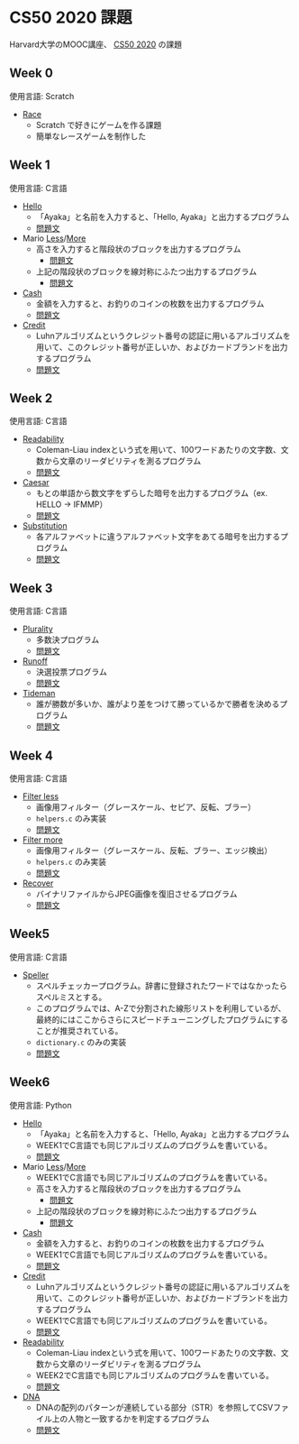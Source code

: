 #  CS50 2020 課題

Harvard大学のMOOC講座、 [CS50 2020](https://cs50.harvard.edu/x/2020/) の課題

## Week 0
使用言語: Scratch
- [Race](pset0/Race.sb3)
  - Scratch で好きにゲームを作る課題
  - 簡単なレースゲームを制作した

## Week 1
使用言語: C言語
- [Hello](pset1/hello/hello.c)
  - 「Ayaka」と名前を入力すると、「Hello, Ayaka」と出力するプログラム
  - [問題文](https://cs50.harvard.edu/x/2020/psets/1/hello/)
- Mario [Less](pset1/mario/less/mario.c)/[More](pset1/mario/more/mario.c)
  - 高さを入力すると階段状のブロックを出力するプログラム
    - [問題文](https://cs50.harvard.edu/x/2020/psets/1/mario/less/)
  - 上記の階段状のブロックを線対称にふたつ出力するプログラム
    - [問題文](https://cs50.harvard.edu/x/2020/psets/1/mario/more/)
- [Cash](pset1/cash/cash.c)
  - 金額を入力すると、お釣りのコインの枚数を出力するプログラム
  - [問題文](https://cs50.harvard.edu/x/2020/psets/1/cash/)
- [Credit](pset1/credit/credit.c)
  - Luhnアルゴリズムというクレジット番号の認証に用いるアルゴリズムを用いて、このクレジット番号が正しいか、およびカードブランドを出力するプログラム
  - [問題文](https://cs50.harvard.edu/x/2020/psets/1/credit/)

## Week 2
使用言語: C言語
- [Readability](pset2/readability/readability.c)
  - Coleman-Liau indexという式を用いて、100ワードあたりの文字数、文数から文章のリーダビリティを測るプログラム
  - [問題文](https://cs50.harvard.edu/x/2020/psets/2/readability/)
- [Caesar](pset2/caesar/caesar.c)
  - もとの単語から数文字をずらした暗号を出力するプログラム（ex. HELLO → IFMMP）
  - [問題文](https://cs50.harvard.edu/x/2020/psets/2/caesar/)
- [Substitution](pset2/substitution/substitution.c)
  - 各アルファベットに違うアルファベット文字をあてる暗号を出力するプログラム
  - [問題文](https://cs50.harvard.edu/x/2020/psets/2/substitution/)

## Week 3
使用言語: C言語
- [Plurality](pset3/plurality/plurality.c)
  - 多数決プログラム
  - [問題文](https://cs50.harvard.edu/x/2020/psets/3/plurality/)
- [Runoff](pset3/runoff/runoff.c)
  - 決選投票プログラム
  - [問題文](https://cs50.harvard.edu/x/2020/psets/3/runoff/)
- [Tideman](pset3/tideman/tideman.c)
  - 誰が勝数が多いか、誰がより差をつけて勝っているかで勝者を決めるプログラム
  - [問題文](https://cs50.harvard.edu/x/2020/psets/3/tideman/)

## Week 4
使用言語: C言語
- [Filter less](pset4/filter/less/helpers.c)
  - 画像用フィルター（グレースケール、セピア、反転、ブラー）
  - `helpers.c` のみ実装 
  - [問題文](https://cs50.harvard.edu/x/2020/psets/4/filter/less/)
- [Filter more](pset4/filter/more/helpers.c)
  - 画像用フィルター（グレースケール、反転、ブラー、エッジ検出）
  - `helpers.c` のみ実装 
  - [問題文](https://cs50.harvard.edu/x/2020/psets/4/filter/more/)
- [Recover](pset4/recover/recover.c)
  - バイナリファイルからJPEG画像を復旧させるプログラム
  - [問題文](https://cs50.harvard.edu/x/2020/psets/4/recover/)

## Week5
使用言語: C言語
- [Speller](pset5/speller/dictionary.c)
  - スペルチェッカープログラム。辞書に登録されたワードではなかったらスペルミスとする。
  - このプログラムでは、A-Zで分割された線形リストを利用しているが、最終的にはここからさらにスピードチューニングしたプログラムにすることが推奨されている。
  - `dictionary.c` のみの実装
  - [問題文](https://cs50.harvard.edu/x/2020/psets/5/speller/)

## Week6
使用言語: Python
- [Hello](pset6/hello/hello.py)
  - 「Ayaka」と名前を入力すると、「Hello, Ayaka」と出力するプログラム
  - WEEK1でC言語でも同じアルゴリズムのプログラムを書いている。
  - [問題文](https://cs50.harvard.edu/x/2020/psets/6/hello/)
- Mario [Less](pset6/mario/less/mario.py)/[More](pset6/mario/more/mario.py)
  - WEEK1でC言語でも同じアルゴリズムのプログラムを書いている。
  - 高さを入力すると階段状のブロックを出力するプログラム
    - [問題文](https://cs50.harvard.edu/x/2020/psets/6/mario/less/)
  - 上記の階段状のブロックを線対称にふたつ出力するプログラム
    - [問題文](https://cs50.harvard.edu/x/2020/psets/6/mario/more/)
- [Cash](pset6/cash/cash.py)
  - 金額を入力すると、お釣りのコインの枚数を出力するプログラム
  - WEEK1でC言語でも同じアルゴリズムのプログラムを書いている。
  - [問題文](https://cs50.harvard.edu/x/2020/psets/6/cash/)
- [Credit](pset6/credit/credit.py)
  - Luhnアルゴリズムというクレジット番号の認証に用いるアルゴリズムを用いて、このクレジット番号が正しいか、およびカードブランドを出力するプログラム
  - WEEK1でC言語でも同じアルゴリズムのプログラムを書いている。
  - [問題文](https://cs50.harvard.edu/x/2020/psets/6/credit/)
- [Readability](pset6/readability/readability.py)
  - Coleman-Liau indexという式を用いて、100ワードあたりの文字数、文数から文章のリーダビリティを測るプログラム
  - WEEK2でC言語でも同じアルゴリズムのプログラムを書いている。
  - [問題文](https://cs50.harvard.edu/x/2020/psets/6/readability/)
- [DNA](pset6/dna/dna.py)
  - DNAの配列のパターンが連続している部分（STR）を参照してCSVファイル上の人物と一致するかを判定するプログラム
  - [問題文](https://cs50.harvard.edu/x/2020/psets/6/dna/)
